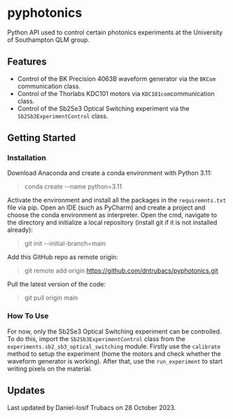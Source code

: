# pyphotonics  #
 
Python API used to control certain photonics experiments 
at the University of Southampton QLM group.

## Features ##
* Control of the BK Precision 4063B waveform generator via the `BKCom` communication class.
* Control of the Thorlabs KDC101 motors via `KDC101com`communication class.
* Control of the Sb2Se3 Optical Switching experiment via the `Sb2Sb3ExperimentControl` class.


## Getting Started ##
### Installation ###
Download Anaconda and create a conda environment with Python 3.11:
> conda create --name python=3.11

Activate the environment and install all the packages in the
`requiremnts.txt` file via pip. Open an IDE (such as PyCharm) and create
a project and choose the conda environment as interpreter. Open the cmd,
navigate to the directory and initialize a local repository (install git if 
it is not installed already):
>git init --initial-branch=main

Add this GitHub repo as remote origin:
> git remote add origin https://github.com/dntrubacs/pyphotonics.git

Pull the latest version of the code:
> git pull origin main

### How To Use ###
For now, only the Sb2Se3 Optical Switching experiment can be controlled. To 
do this, import the `Sb2Sb3ExperimentControl` class from the 
`experiments.sb2_sb3_optical_switching` module. Firstly use the `calibrate` method to
setup the experiment (home the motors and check whether the waveform generator
is working). After that, use the `run_experiment` to start writing pixels on the material.


## Updates ## 
Last updated by Daniel-Iosif Trubacs on 28 October 2023.